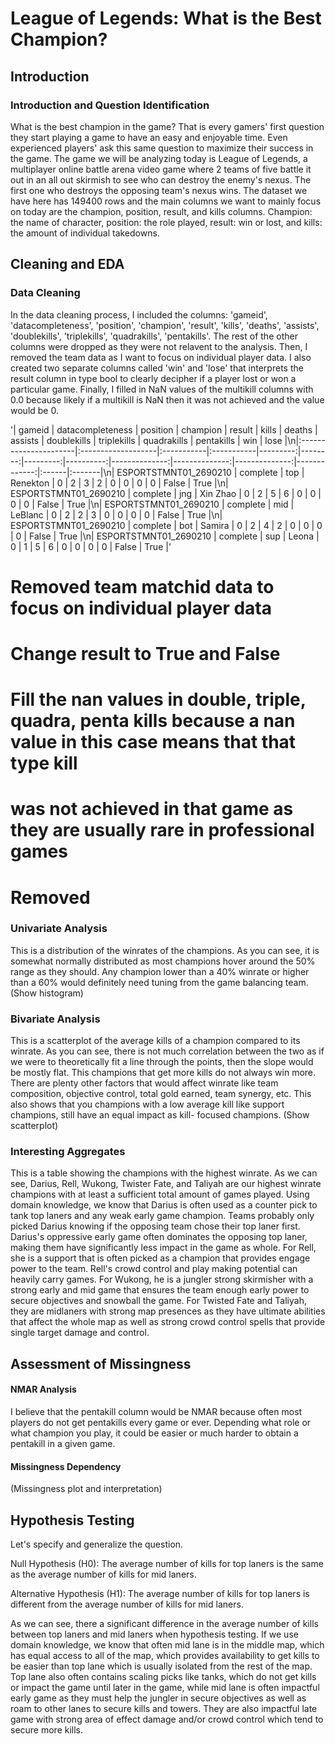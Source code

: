 # League of Legends: What is the Best Champion?

## Introduction
### Introduction and Question Identification
What is the best champion in the game? That is every gamers' first question they start playing a game to have an easy and enjoyable time. Even experienced players' ask this same question to maximize their success in the game. The game we will be analyzing today is League of Legends, a multiplayer online battle arena video game where 2 teams of five battle it out in an all out skirmish to see who can destroy the enemy's nexus. The first one who destroys the opposing team's nexus wins. The dataset we have here has 149400 rows and the main columns we want to mainly focus on today are the champion, position, result, and kills columns. Champion: the name of character, position: the role played, result: win or lost, and kills: the amount of individual takedowns.

## Cleaning and EDA
### Data Cleaning
In the data cleaning process, I included the columns: 'gameid', 'datacompleteness', 'position', 'champion', 'result', 'kills', 'deaths', 'assists', 'doublekills', 'triplekills', 'quadrakills', 'pentakills'. The rest of the other columns were dropped as they were not relavent to the analysis. Then, I removed the team data as I want to focus on individual player data. I also created two separate columns called 'win' and 'lose' that interprets the result column in type bool to clearly decipher if a player lost or won a particular game. Finally, I filled in NaN values of the multikill columns with 0.0 because likely if a multikill is NaN then it was not achieved and the value would be 0.

'| gameid                | datacompleteness   | position   | champion   |   result |   kills |   deaths |   assists |   doublekills |   triplekills |   quadrakills |   pentakills | win   | lose   |\n|:----------------------|:-------------------|:-----------|:-----------|---------:|--------:|---------:|----------:|--------------:|--------------:|--------------:|-------------:|:------|:-------|\n| ESPORTSTMNT01_2690210 | complete           | top        | Renekton   |        0 |       2 |        3 |         2 |             0 |             0 |             0 |            0 | False | True   |\n| ESPORTSTMNT01_2690210 | complete           | jng        | Xin Zhao   |        0 |       2 |        5 |         6 |             0 |             0 |             0 |            0 | False | True   |\n| ESPORTSTMNT01_2690210 | complete           | mid        | LeBlanc    |        0 |       2 |        2 |         3 |             0 |             0 |             0 |            0 | False | True   |\n| ESPORTSTMNT01_2690210 | complete           | bot        | Samira     |        0 |       2 |        4 |         2 |             0 |             0 |             0 |            0 | False | True   |\n| ESPORTSTMNT01_2690210 | complete           | sup        | Leona      |        0 |       1 |        5 |         6 |             0 |             0 |             0 |            0 | False | True   |'

# Removed team matchid data to focus on individual player data
# Change result to True and False
# Fill the nan values in double, triple, quadra, penta kills because a nan value in this case means that that type kill
# was not achieved in that game as they are usually rare in professional games
# Removed

### Univariate Analysis
This is a distribution of the winrates of the champions. As you can see, it is somewhat normally distributed as most champions hover around the 50% range as they should. Any champion lower than a 40% winrate or higher than a 60% would definitely need tuning from the game balancing team. (Show histogram)
### Bivariate Analysis
This is a scatterplot of the average kills of a champion compared to its winrate. As you can see, there is not much correlation between the two as if we were to theoretically fit a line through the points, then the slope would be mostly flat. This champions that get more kills do not always win more. There are plenty other factors that would affect winrate like team composition, objective control, total gold earned, team synergy, etc. This also shows that you champions with a low average kill like support champions, still have an equal impact as kill- focused champions. (Show scatterplot)

### Interesting Aggregates
This is a table showing the champions with the highest winrate. As we can see, Darius, Rell, Wukong, Twister Fate, and Taliyah are our highest winrate champions with at least a sufficient total amount of games played. Using domain knowledge, we know that Darius is often used as a counter pick to tank top laners and any weak early game champion. Teams probably only picked Darius knowing if the opposing team chose their top laner first. Darius's oppressive early game often dominates the opposing top laner, making them have significantly less impact in the game as whole. For Rell, she is a support that is often picked as a champion that provides engage power to the team. Rell's crowd control and play making potential can heavily carry games. For Wukong, he is a jungler strong skirmisher with a strong early and mid game that ensures the team enough early power to secure objectives and snowball the game. For Twisted Fate and Taliyah, they are midlaners with strong map presences as they have ultimate abilities that affect the whole map as well as strong crowd control spells that provide single target damage and control.

## Assessment of Missingness
#### NMAR Analysis
I believe that the pentakill column would be NMAR because often most players do not get pentakills every game or ever. Depending what role or what champion you play, it could be easier or much harder to obtain a pentakill in a given game.
#### Missingness Dependency
(Missingness plot and interpretation)

## Hypothesis Testing
Let's specify and generalize the question. 

Null Hypothesis (H0): The average number of kills for top laners is the same as the average number of kills for mid laners.

Alternative Hypothesis (H1): The average number of kills for top laners is different from the average number of kills for mid laners.

As we can see, there a significant difference in the average number of kills between top laners and mid laners when hypothesis testing. If we use domain knowledge, we know that often mid lane is in the middle map, which has equal access to all of the map, which provides availability to get kills to be easier than top lane which is usually isolated from the rest of the map. Top lane also often contains scaling picks like tanks, which do not get kills or impact the game until later in the game, while mid lane is often impactful early game as they must help the jungler in secure objectives as well as roam to other lanes to secure kills and towers. They are also impactful late game with strong area of effect damage and/or crowd control which tend to secure more kills.
